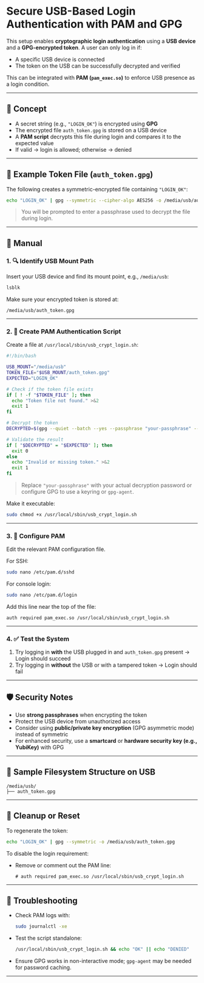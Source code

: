# Secure USB-Based Login Authentication with PAM and GPG

This setup enables **cryptographic login authentication** using a **USB device** and a **GPG-encrypted token**. A user can only log in if:

- A specific USB device is connected
- The token on the USB can be successfully decrypted and verified

This can be integrated with **PAM (`pam_exec.so`)** to enforce USB presence as a login condition.

---

## 🔐 Concept

- A secret string (e.g., `"LOGIN_OK"`) is encrypted using **GPG**
- The encrypted file `auth_token.gpg` is stored on a USB device
- A **PAM script** decrypts this file during login and compares it to the expected value
- If valid → login is allowed; otherwise → denied

---

## 📂 Example Token File (`auth_token.gpg`)

The following creates a symmetric-encrypted file containing `"LOGIN_OK"`:

```bash
echo "LOGIN_OK" | gpg --symmetric --cipher-algo AES256 -o /media/usb/auth_token.gpg
```

> You will be prompted to enter a passphrase used to decrypt the file during login.

---

## 📜 Manual

### 1. 🔍 Identify USB Mount Path

Insert your USB device and find its mount point, e.g., `/media/usb`:

```bash
lsblk
```

Make sure your encrypted token is stored at:

```text
/media/usb/auth_token.gpg
```

---

### 2. 📜 Create PAM Authentication Script

Create a file at `/usr/local/sbin/usb_crypt_login.sh`:

```bash
#!/bin/bash

USB_MOUNT="/media/usb"
TOKEN_FILE="$USB_MOUNT/auth_token.gpg"
EXPECTED="LOGIN_OK"

# Check if the token file exists
if [ ! -f "$TOKEN_FILE" ]; then
  echo "Token file not found." >&2
  exit 1
fi

# Decrypt the token
DECRYPTED=$(gpg --quiet --batch --yes --passphrase "your-passphrase" --decrypt "$TOKEN_FILE" 2>/dev/null)

# Validate the result
if [ "$DECRYPTED" = "$EXPECTED" ]; then
  exit 0
else
  echo "Invalid or missing token." >&2
  exit 1
fi
```

> Replace `"your-passphrase"` with your actual decryption password or configure GPG to use a keyring or `gpg-agent`.

Make it executable:

```bash
sudo chmod +x /usr/local/sbin/usb_crypt_login.sh
```

---

### 3. 🔐 Configure PAM

Edit the relevant PAM configuration file.

For SSH:
```bash
sudo nano /etc/pam.d/sshd
```

For console login:
```bash
sudo nano /etc/pam.d/login
```

Add this line near the top of the file:

```pam
auth required pam_exec.so /usr/local/sbin/usb_crypt_login.sh
```

---

### 4. ✅ Test the System

1. Try logging in **with** the USB plugged in and `auth_token.gpg` present → Login should succeed
2. Try logging in **without** the USB or with a tampered token → Login should fail

---

## 🛡️ Security Notes

- Use **strong passphrases** when encrypting the token
- Protect the USB device from unauthorized access
- Consider using **public/private key encryption** (GPG asymmetric mode) instead of symmetric
- For enhanced security, use a **smartcard** or **hardware security key (e.g., YubiKey)** with GPG

---

## 📁 Sample Filesystem Structure on USB

```text
/media/usb/
├── auth_token.gpg
```

---

## 🔄 Cleanup or Reset

To regenerate the token:

```bash
echo "LOGIN_OK" | gpg --symmetric -o /media/usb/auth_token.gpg
```

To disable the login requirement:

- Remove or comment out the PAM line:
  ```pam
  # auth required pam_exec.so /usr/local/sbin/usb_crypt_login.sh
  ```

---

## 🧪 Troubleshooting

- Check PAM logs with:
  ```bash
  sudo journalctl -xe
  ```

- Test the script standalone:
  ```bash
  /usr/local/sbin/usb_crypt_login.sh && echo "OK" || echo "DENIED"
  ```

- Ensure GPG works in non-interactive mode; `gpg-agent` may be needed for password caching.

---
